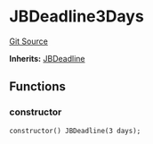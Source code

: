 # JBDeadline3Days
[Git Source](https://github.com/Bananapus/nana-core/blob/1fb5688d98a7c6e49f86f6a7e868a61ef4c2409a/src/periphery/JBDeadline3Days.sol)

**Inherits:**
[JBDeadline](/docs/v4/api/core/contracts/JBDeadline.md)


## Functions
### constructor


```solidity
constructor() JBDeadline(3 days);
```

